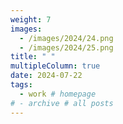 ```yaml
---
weight: 7
images:
  - /images/2024/24.png
  - /images/2024/25.png
title: " "
multipleColumn: true
date: 2024-07-22
tags:
  - work # homepage
# - archive # all posts
---
```

